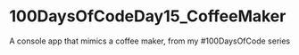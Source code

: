 # 100DaysOfCodeDay15_CoffeeMaker
A console app that mimics a coffee maker, from my #100DaysOfCode series 
